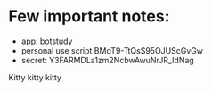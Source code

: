 # Few important notes: 
- app: botstudy
- personal use script BMqT9-TtQsS95OJUScGvGw	
- secret: Y3FARMDLa1zm2NcbwAwuNrJR_IdNag

Kitty kitty kitty